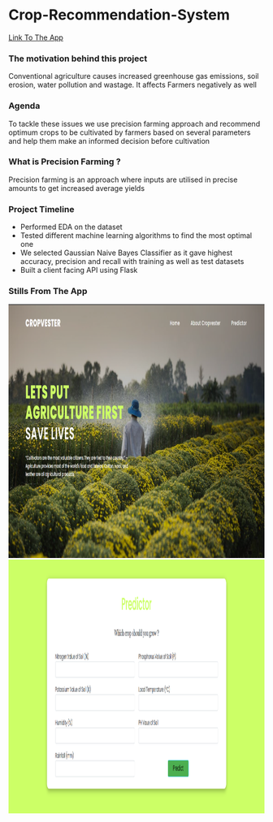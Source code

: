 # Crop-Recommendation-System

[Link To The App](https://crops-recommendation-system.herokuapp.com/)

### The motivation behind this project

Conventional agriculture causes increased greenhouse gas emissions, soil erosion, water pollution and wastage.
It affects Farmers negatively as well 


### Agenda 
To tackle these issues we use precision farming approach and recommend optimum crops to be cultivated by farmers based on several parameters and help them make an informed decision before cultivation  


### What is Precision Farming ?

Precision farming is an approach where inputs are utilised in precise amounts to get increased average yields


### Project Timeline

* Performed EDA on the dataset
* Tested different machine learning algorithms to find the most optimal one
* We selected Gaussian Naive Bayes Classifier as it gave highest accuracy, precision and recall with training as well as test datasets
* Built a client facing API using Flask


### Stills From The App 

<img src="https://github.com/VirajBhatPrabhu/Crops-Recommendation-System/blob/main/Screenshot%20(16).png" alt="img1" style="width:700px;height:500px;">
<img src="https://github.com/VirajBhatPrabhu/Crops-Recommendation-System/blob/main/Screenshot%20(18).png" alt="img2" style="width:700px;height:500px;">


